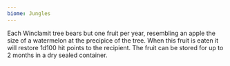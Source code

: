```yaml
---
biome: Jungles
---
```

Each Winclamit tree bears but one fruit per year, resembling an apple the size of a watermelon at the precipice of the tree. When this fruit is eaten it will restore 1d100 hit points to the recipient. The fruit can be stored for up to 2 months in a dry sealed container. 

